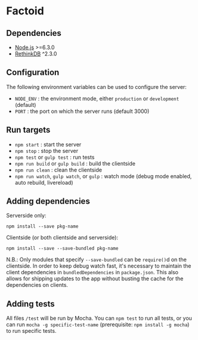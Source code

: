 # Factoid



## Dependencies

- [Node.js](https://nodejs.org/en/) >=6.3.0
- [RethinkDB](http://rethinkdb.com/) ^2.3.0



## Configuration

The following environment variables can be used to configure the server:

- `NODE_ENV` : the environment mode, either `production` or `development` (default)
- `PORT` : the port on which the server runs (default 3000)



## Run targets

- `npm start` : start the server
- `npm stop` : stop the server
- `npm test` or `gulp test` : run tests
- `npm run build` or `gulp build` : build the clientside
- `npm run clean` : clean the clientside
- `npm run watch`, `gulp watch`, or `gulp` : watch mode (debug mode enabled, auto rebuild, livereload)



## Adding dependencies

Serverside only:

```
npm install --save pkg-name
```

Clientside (or both clientside and serverside):

```
npm install --save --save-bundled pkg-name
```

N.B.: Only modules that specify `--save-bundled` can be `require()`d on the clientside.  In order to keep debug watch fast, it's necessary to maintain the client dependencies in `bundledDependencies` in `package.json`.  This also allows for shipping updates to the app without busting the cache for the dependencies on clients.



## Adding tests

All files `/test` will be run by Mocha.  You can `npm test` to run all tests, or you can run `mocha -g specific-test-name` (prerequisite: `npm install -g mocha`) to run specific tests.
